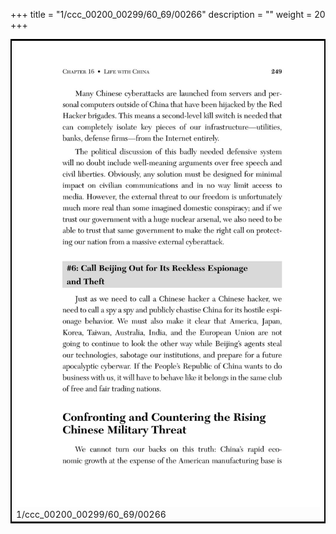+++
title = "1/ccc_00200_00299/60_69/00266"
description = ""
weight = 20
+++

<table style="border:2px solid black;max-width:800px;max-height:800px;" 
><tr><td>
<img class="center-fit-jpg"
src="/jpg_/out_jpg_dbc_266.jpg">
1/ccc_00200_00299/60_69/00266
</img></td></tr></table>
